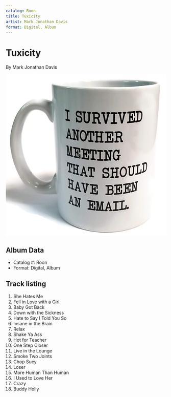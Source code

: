 ```yaml
---
catalog: Roon
title: Tuxicity
artist: Mark Jonathan Davis
format: Digital, Album
---
```


# Tuxicity

By Mark Jonathan Davis

![](../../assets/albumcovers/Mark_Jonathan_Davis-Tuxicity.png)

## Album Data

- Catalog #: Roon
- Format: Digital, Album


## Track listing


1. She Hates Me
2. Fell in Love with a Girl
3. Baby Got Back
4. Down with the Sickness
5. Hate to Say I Told You So
6. Insane in the Brain
7. Relax
8. Shake Ya Ass
9. Hot for Teacher
10. One Step Closer
11. Live in the Lounge
12. Smoke Two Joints
13. Chop Suey
14. Loser
15. More Human Than Human
16. I Used to Love Her
17. Crazy
18. Buddy Holly

